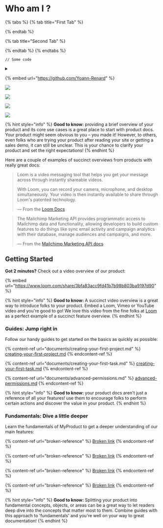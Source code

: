 # Who am I ?

{% tabs %}
{% tab title="First Tab" %}

{% endtab %}

{% tab title="Second Tab" %}

{% endtab %}
{% endtabs %}

```
// Some code
```

<details>

<summary></summary>



</details>

{% embed url="https://github.com/Yoann-Renard" %}

![](https://github-readme-stats.vercel.app/api?username=Yoann-Renard\&show\_icons=true\&theme=onedark\&include\_all\_commits=true)

![](https://github-profile-trophy.vercel.app/?username=Yoann-Renard\&row=1\&theme=onedark)

![](https://github-readme-streak-stats.herokuapp.com/?user=Yoann-Renard\&theme=onedark)

![](https://github-readme-stats.vercel.app/api/top-langs/?username=Yoann-Renard\&layout=compact\&langs\_count=10\&hide=javascript,html,css,php,tsql,hack\&theme=onedark)

{% hint style="info" %}
**Good to know:** providing a brief overview of your product and its core use cases is a great place to start with product docs. Your product might seem obvious to you – you made it! However, to others, even folks who are trying your product after reading your site or getting a sales demo, it can still be unclear. This is your chance to clarify your product and set the right expectations!
{% endhint %}

Here are a couple of examples of succinct overviews from products with really great docs:

> Loom is a video messaging tool that helps you get your message across through instantly shareable videos.
>
> With Loom, you can record your camera, microphone, and desktop simultaneously. Your video is then instantly available to share through Loom's patented technology.
>
> — From the [Loom Docs](https://support.loom.com/hc/en-us/articles/360002158057-What-is-Loom-)

> The Mailchimp Marketing API provides programmatic access to Mailchimp data and functionality, allowing developers to build custom features to do things like sync email activity and campaign analytics with their database, manage audiences and campaigns, and more.
>
> — From the [Mailchimp Marketing API docs](https://mailchimp.com/developer/marketing/docs/fundamentals/)

## Getting Started

**Got 2 minutes?** Check out a video overview of our product:

{% embed url="https://www.loom.com/share/3bfa83acc9fd41b7b98b803ba9197d90" %}

{% hint style="info" %}
**Good to know:** A succinct video overview is a great way to introduce folks to your product. Embed a Loom, Vimeo or YouTube video and you're good to go! We love this video from the fine folks at [Loom](https://loom.com) as a perfect example of a succinct feature overview.
{% endhint %}

### Guides: Jump right in

Follow our handy guides to get started on the basics as quickly as possible:

{% content-ref url="documents/creating-your-first-project.md" %}
[creating-your-first-project.md](documents/creating-your-first-project.md)
{% endcontent-ref %}

{% content-ref url="documents/creating-your-first-task.md" %}
[creating-your-first-task.md](documents/creating-your-first-task.md)
{% endcontent-ref %}

{% content-ref url="documents/advanced-permissions.md" %}
[advanced-permissions.md](documents/advanced-permissions.md)
{% endcontent-ref %}

{% hint style="info" %}
**Good to know:** your product docs aren't just a reference of all your features! use them to encourage folks to perform certain actions and discover the value in your product.
{% endhint %}

### Fundamentals: Dive a little deeper

Learn the fundamentals of MyProduct to get a deeper understanding of our main features:

{% content-ref url="broken-reference" %}
[Broken link](broken-reference)
{% endcontent-ref %}

{% content-ref url="broken-reference" %}
[Broken link](broken-reference)
{% endcontent-ref %}

{% content-ref url="broken-reference" %}
[Broken link](broken-reference)
{% endcontent-ref %}

{% content-ref url="broken-reference" %}
[Broken link](broken-reference)
{% endcontent-ref %}

{% hint style="info" %}
**Good to know:** Splitting your product into fundamental concepts, objects, or areas can be a great way to let readers deep dive into the concepts that matter most to them. Combine guides with this approach to 'fundamentals' and you're well on your way to great documentation!
{% endhint %}
